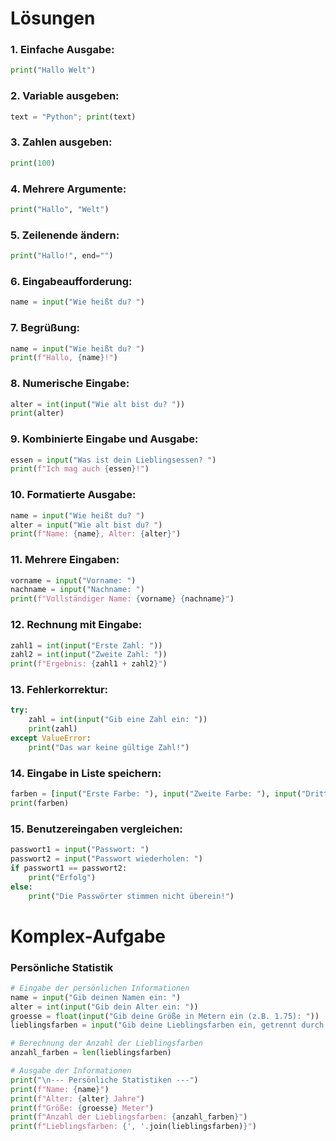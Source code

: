
# Lösungen

### 1. **Einfache Ausgabe**: 
```python
print("Hallo Welt")
```
### 2. **Variable ausgeben**: 
```python
text = "Python"; print(text)
```
### 3. **Zahlen ausgeben**: 
```python
print(100)
```
### 4. **Mehrere Argumente**: 
```python
print("Hallo", "Welt")
```
### 5. **Zeilenende ändern**: 
```python
print("Hallo!", end="")
```
### 6. **Eingabeaufforderung**: 
```python
name = input("Wie heißt du? ")
```
### 7. **Begrüßung**:
```python
name = input("Wie heißt du? ")
print(f"Hallo, {name}!")
```
### 8. **Numerische Eingabe**: 
```python
alter = int(input("Wie alt bist du? "))
print(alter)
```
### 9. **Kombinierte Eingabe und Ausgabe**:
```python
essen = input("Was ist dein Lieblingsessen? ")
print(f"Ich mag auch {essen}!")
```
### 10. **Formatierte Ausgabe**:
```python
name = input("Wie heißt du? ")
alter = input("Wie alt bist du? ")
print(f"Name: {name}, Alter: {alter}")
```
### 11. **Mehrere Eingaben**:
```python
vorname = input("Vorname: ")
nachname = input("Nachname: ")
print(f"Vollständiger Name: {vorname} {nachname}")
```
### 12. **Rechnung mit Eingabe**:
```python
zahl1 = int(input("Erste Zahl: "))
zahl2 = int(input("Zweite Zahl: "))
print(f"Ergebnis: {zahl1 + zahl2}")
```
### 13. **Fehlerkorrektur**:
```python
try: 
    zahl = int(input("Gib eine Zahl ein: "))
    print(zahl) 
except ValueError: 
    print("Das war keine gültige Zahl!")
```
### 14. **Eingabe in Liste speichern**:
```python
farben = [input("Erste Farbe: "), input("Zweite Farbe: "), input("Dritte Farbe: ")]
print(farben)
```
### 15. **Benutzereingaben vergleichen**: 
```python 
passwort1 = input("Passwort: ")
passwort2 = input("Passwort wiederholen: ")
if passwort1 == passwort2:
    print("Erfolg")
else:
    print("Die Passwörter stimmen nicht überein!")
```

# Komplex-Aufgabe

### **Persönliche Statistik**

```python
# Eingabe der persönlichen Informationen
name = input("Gib deinen Namen ein: ")
alter = int(input("Gib dein Alter ein: "))
groesse = float(input("Gib deine Größe in Metern ein (z.B. 1.75): "))
lieblingsfarben = input("Gib deine Lieblingsfarben ein, getrennt durch Kommas: ").split(',')

# Berechnung der Anzahl der Lieblingsfarben
anzahl_farben = len(lieblingsfarben)

# Ausgabe der Informationen
print("\n--- Persönliche Statistiken ---")
print(f"Name: {name}")
print(f"Alter: {alter} Jahre")
print(f"Größe: {groesse} Meter")
print(f"Anzahl der Lieblingsfarben: {anzahl_farben}")
print(f"Lieblingsfarben: {', '.join(lieblingsfarben)}")
```